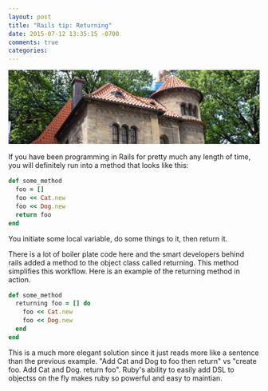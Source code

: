 ```yaml
---
layout: post
title: "Rails tip: Returning"
date: 2015-07-12 13:35:15 -0700
comments: true
categories: 
---
```


<img src="/images/house.jpg" title="Rails tip: Returning" class="banner-img"  />

If you have been programming in Rails for pretty much any length of time, you will definitely run into a method that looks like this:

```ruby
def some_method
  foo = []
  foo << Cat.new
  foo << Dog.new
  return foo
end
```
You initiate some local variable, do some things to it, then return it.  

There is a lot of boiler plate code here and the smart developers behind rails added a method to the object class called returning.  This method simplifies this workflow.  Here is an example of the returning method in action.

```ruby
def some_method
  returning foo = [] do
    foo << Cat.new
    foo << Dog.new
  end
end
```

This is a much more elegant solution since it just reads more like a sentence than the previous example.  "Add Cat and Dog to foo then return" vs "create foo. Add Cat and Dog. return foo".  Ruby's ability to easily add DSL to objectss on the fly makes ruby so powerful and easy to maintian.
